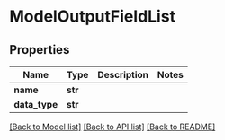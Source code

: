 # ModelOutputFieldList

## Properties
Name | Type | Description | Notes
------------ | ------------- | ------------- | -------------
**name** | **str** |  | 
**data_type** | **str** |  | 

[[Back to Model list]](../README.md#documentation-for-models) [[Back to API list]](../README.md#documentation-for-api-endpoints) [[Back to README]](../README.md)


